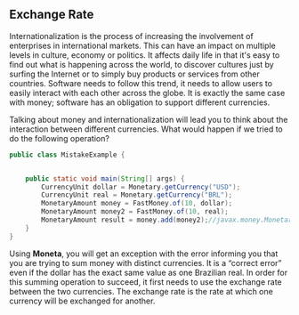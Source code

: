## Exchange Rate

Internationalization is the process of increasing the involvement of enterprises in international markets. This can have an impact on multiple levels in culture, economy or politics. It affects daily life in that it's easy to find out what is happening across the world, to discover cultures just by surfing the Internet or to simply buy products or services from other countries. Software needs to follow this trend, it needs to allow users to easily interact with each other across the globe. It is exactly the same case with money; software has an obligation to support different currencies.


Talking about money and internationalization will lead you to think about the interaction between different currencies. What would happen if we tried to do the following operation?

```java
public class MistakeExample {


    public static void main(String[] args) {
        CurrencyUnit dollar = Monetary.getCurrency("USD");
        CurrencyUnit real = Monetary.getCurrency("BRL");
        MonetaryAmount money = FastMoney.of(10, dollar);
        MonetaryAmount money2 = FastMoney.of(10, real);
        MonetaryAmount result = money.add(money2);//javax.money.MonetaryException: Currency mismatch: USD/BRL
    }
}
```

Using **Moneta**, you will get an exception with the error informing you that you are trying to sum money with distinct currencies. It is a “correct error” even if the dollar has the exact same value as one Brazilian real. In order for this summing operation to succeed, it first needs to use the exchange rate between the two currencies. The exchange rate is the rate at which one currency will be exchanged for another.
